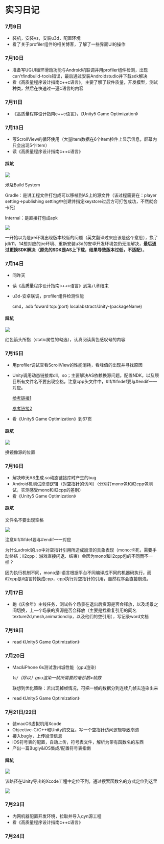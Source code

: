 # 实习日记

### 7月9日

- 装机，安装vs，安装u3d，配置环境
- 看了关于profiler组件的相关博客，了解了一些界面UI的操作

### 7月10日

- 准备写UGUI循环滑动功能与Android机联调并用profiler组件检测，出现can'tfindbuild-tools错误，最后通过安装Androidstudio并下载sdk解决
- 看《高质量程序设计指南c++c语言》，主要了解了软件质量，开发模型，测试种类，然后在快速过一遍c语言的内容

### 7月11日

- 《高质量程序设计指南c++c语言》，《Unity5 Game Optimization》

### 7月13日

- 写ScrollView的循环使用（大量Item数据在6个Item控件上显示信息，屏幕内只会出现5个Item）
- 读《高质量程序设计指南c++c语言》

#### 踩坑

![](C:\Users\ranqinyuan.than\Desktop\Intership\internshipDairy\PictureQuote\IMG_1621.JPG)

涉及Build System

Gradle：是讲工程文件打包成可以移植到AS上的源文件（该过程需要在：player setting->publishing setting中创建并指定keystore过后方可打包成功，不然就会卡死）

Internal：是直接打包成apk

![](C:\Users\ranqinyuan.than\Desktop\Intership\internshipDairy\PictureQuote\failedtobuildapk.png)

一开始以为是jre环境出现版本较低的问题（英文翻译过来应该是这个意思），换了jdk11，14想对应的jre环境、重新安装u3d的安卓开发环境包仍无法解决，**最后通过更换SDK解决（原先的SDK是AS上下载，结果导致版本过低，不适配）**。

### 7月14日

- 同昨天

- 读《高质量程序设计指南c++c语言》到第八章结束

- u3d-安卓联调，profiler组件检测性能

  cmd，adb foward tcp:(port) localabstract:Unity-(packageName)

#### 踩坑

![](C:\Users\ranqinyuan.than\Desktop\Intership\internshipDairy\PictureQuote\QQ截图20200714191852.png)

红色箭头所指（static属性的勾选），认真阅读黄色感叹号的内容

### 7月15日

- 用profiler调试查看ScrollView的性能消耗，看峰值的出现并寻找原因

- Unity调用动态链接库dll，so；主要解决AS依赖换源问题，配置NDK，以及项目所有文件名不要出现空格。注意cpp头文件中，#if/#ifndef要与#endif一一对应。

  [参考链接1](https://www.jianshu.com/p/f37bb72979a1)

  [参考链接2](https://blog.csdn.net/yangxuan0261/article/details/52420833)

- 看《Unity5 Game Optimization》到67页

#### 踩坑

![](C:\Users\ranqinyuan.than\Desktop\Intership\internshipDairy\PictureQuote\QQ截图20200716140322.png)

换镜像源的位置

### 7月16日

- 解决昨天AS生成.so动态链接库时产生的bug
- Android机测试崩溃逻辑（对空指针的访问）（分别打mono包和il2cpp包测试，实测感受mono和il2cpp的差别）
- 看《Unity5 Game Optimization》

#### 踩坑

文件名不要出现空格

![](C:\Users\ranqinyuan.than\Desktop\Intership\internshipDairy\PictureQuote\QQ截图20200716140138.png)

注意#if/#ifdef要与#endif一一对应



为什么adroid的.so中对空指针引用所造成崩溃的具象表现（mono:卡死，需要手动终结；il2cpp：游戏直接闪退、结束）会因为mono和il2cpp包的不同而不一样？

​	因为执行机制不同，mono是il语言根据平台不同编译成不同的机器码执行，而il2cpp是il语言转换成cpp，cpp执行对空指针的引用，自然程序会直接崩溃。



### 7月17日

- 跑《庆余年》主线任务，测试各个场景在退出后资源是否会释放，以及场景之间切换，上一个场景的资源是否会释放（主要是找重复引用的同名texture2d,mesh,animationclip，以及他们的空引用），写记录word文档

### 7月18日

- read 《Unity5 Game Optimization》

### 7月20日

- Mac&iPhone 6s测试澹州城性能（gpu渲染）

  *1s/（除以）gpu渲染一帧所需要的毫秒数=帧数*

  联想到优化策略：若出现掉帧情况，可把一帧的数据分到连续几帧去渲染出来

- read 《Unity5 Game Optimization》

### 7月21日/22日

- 装macOS虚拟机用Xcode
- Objective-C/C++和Unity的交互，写一个空指针访问逻辑导致崩溃
- 接入bugly，上传崩溃信息
- iOS符号表的配置，自动上传，符号表文件，解析为带有函数名的东西
- 产出一篇Bugly&iOS集成/配置符号表指南

#### 踩坑

![](C:\Users\ranqinyuan.than\Desktop\Intership\internshipDairy\PictureQuote\QQ截图20200722141537.png)

该路径在Unity导出的Xcode工程中定位不到，通过搜索函数名的方式定位到这里

![](C:\Users\ranqinyuan.than\Desktop\Intership\internshipDairy\PictureQuote\QQ图片20200722141304.jpg)

### 7月23日

- 内网机器配置开发环境，拉取并导入qyn源工程
- 看《高质量程序设计指南c++c语言》

### 7月24日

